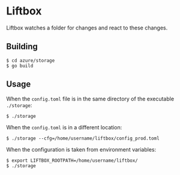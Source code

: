 # Liftbox

Liftbox watches a folder for changes and react to these changes.

## Building

    $ cd azure/storage
    $ go build

## Usage

When the `config.toml` file is in the same directory of the executable `./storage`:

    $ ./storage

When the `config.toml` is in a different location:

    $ ./storage --cfg=/home/username/liftbox/config_prod.toml

When the configuration is taken from environment variables:

    $ export LIFTBOX_ROOTPATH=/home/username/liftbox/
    $ ./storage